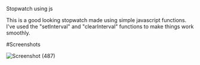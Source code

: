 Stopwatch using js

This is a good looking stopwatch made using simple javascript functions. I've used the "setInterval" and "clearInterval" functions to make things work smoothly.

#Screenshots

![Screenshot (487)](https://github.com/iamharsh42/my-javascript-journey/assets/90254587/bcf1f98a-df55-484b-8440-c592e371af9d)
